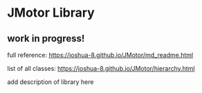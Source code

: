 # JMotor Library

## work in progress!

full reference: https://joshua-8.github.io/JMotor/md_readme.html

list of all classes: https://joshua-8.github.io/JMotor/hierarchy.html

add description of library here


